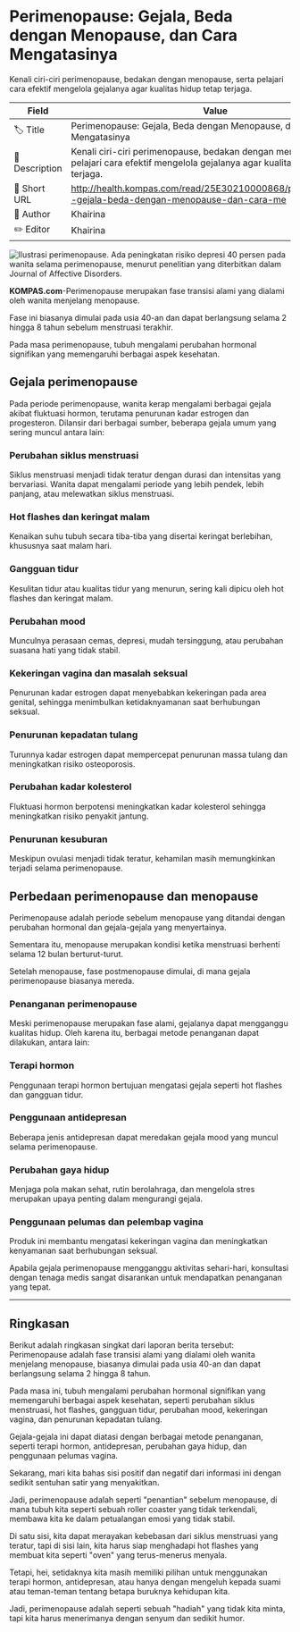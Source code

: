 # Perimenopause: Gejala, Beda dengan Menopause, dan Cara Mengatasinya

Kenali ciri-ciri perimenopause, bedakan dengan menopause, serta pelajari cara efektif mengelola gejalanya agar kualitas hidup tetap terjaga.

| Field         | Value                                                       |
|---------------|-------------------------------------------------------------|
| 🏷️ Title       | Perimenopause: Gejala, Beda dengan Menopause, dan Cara Mengatasinya |
| 📝 Description | Kenali ciri-ciri perimenopause, bedakan dengan menopause, serta pelajari cara efektif mengelola gejalanya agar kualitas hidup tetap terjaga. |
| 🔗 Short URL   | http://health.kompas.com/read/25E30210000868/perimenopause--gejala-beda-dengan-menopause-dan-cara-me |
| 👤 Author      | Khairina |
| ✏️ Editor      | Khairina |

![Ilustrasi perimenopause. Ada peningkatan risiko depresi 40 persen pada wanita selama perimenopause, menurut penelitian yang diterbitkan dalam Journal of Affective Disorders.](https://asset.kompas.com/crops/aZGlbJkjVK3w_kO8tf07zJMIPzU=/211x141:1000x667/750x500/data/photo/2021/12/03/61a9a47e3fb1e.jpg)

**KOMPAS.com**-Perimenopause merupakan fase transisi alami yang dialami oleh wanita menjelang menopause.

Fase ini biasanya dimulai pada usia 40-an dan dapat berlangsung selama 2 hingga 8 tahun sebelum menstruasi terakhir.

Pada masa perimenopause, tubuh mengalami perubahan hormonal signifikan yang memengaruhi berbagai aspek kesehatan.

## Gejala perimenopause

Pada periode perimenopause, wanita kerap mengalami berbagai gejala akibat fluktuasi hormon, terutama penurunan kadar estrogen dan progesteron. Dilansir dari berbagai sumber, beberapa gejala umum yang sering muncul antara lain:

### Perubahan siklus menstruasi

Siklus menstruasi menjadi tidak teratur dengan durasi dan intensitas yang bervariasi. Wanita dapat mengalami periode yang lebih pendek, lebih panjang, atau melewatkan siklus menstruasi.

### Hot flashes dan keringat malam

Kenaikan suhu tubuh secara tiba-tiba yang disertai keringat berlebihan, khususnya saat malam hari.

### Gangguan tidur

Kesulitan tidur atau kualitas tidur yang menurun, sering kali dipicu oleh hot flashes dan keringat malam.

### Perubahan mood

Munculnya perasaan cemas, depresi, mudah tersinggung, atau perubahan suasana hati yang tidak stabil.

### Kekeringan vagina dan masalah seksual

Penurunan kadar estrogen dapat menyebabkan kekeringan pada area genital, sehingga menimbulkan ketidaknyamanan saat berhubungan seksual.

### Penurunan kepadatan tulang

Turunnya kadar estrogen dapat mempercepat penurunan massa tulang dan meningkatkan risiko osteoporosis.

### Perubahan kadar kolesterol

Fluktuasi hormon berpotensi meningkatkan kadar kolesterol sehingga meningkatkan risiko penyakit jantung.

### Penurunan kesuburan

Meskipun ovulasi menjadi tidak teratur, kehamilan masih memungkinkan terjadi selama perimenopause.

## Perbedaan perimenopause dan menopause

Perimenopause adalah periode sebelum menopause yang ditandai dengan perubahan hormonal dan gejala-gejala yang menyertainya.

Sementara itu, menopause merupakan kondisi ketika menstruasi berhenti selama 12 bulan berturut-turut.

Setelah menopause, fase postmenopause dimulai, di mana gejala perimenopause biasanya mereda.

### Penanganan perimenopause

Meski perimenopause merupakan fase alami, gejalanya dapat mengganggu kualitas hidup. Oleh karena itu, berbagai metode penanganan dapat dilakukan, antara lain:

### Terapi hormon

Penggunaan terapi hormon bertujuan mengatasi gejala seperti hot flashes dan gangguan tidur.

### Penggunaan antidepresan

Beberapa jenis antidepresan dapat meredakan gejala mood yang muncul selama perimenopause.

### Perubahan gaya hidup

Menjaga pola makan sehat, rutin berolahraga, dan mengelola stres merupakan upaya penting dalam mengurangi gejala.

### Penggunaan pelumas dan pelembap vagina

Produk ini membantu mengatasi kekeringan vagina dan meningkatkan kenyamanan saat berhubungan seksual.

Apabila gejala perimenopause mengganggu aktivitas sehari-hari, konsultasi dengan tenaga medis sangat disarankan untuk mendapatkan penanganan yang tepat.

---
## Ringkasan

Berikut adalah ringkasan singkat dari laporan berita tersebut: Perimenopause adalah fase transisi alami yang dialami oleh wanita menjelang menopause, biasanya dimulai pada usia 40-an dan dapat berlangsung selama 2 hingga 8 tahun.

 Pada masa ini, tubuh mengalami perubahan hormonal signifikan yang memengaruhi berbagai aspek kesehatan, seperti perubahan siklus menstruasi, hot flashes, gangguan tidur, perubahan mood, kekeringan vagina, dan penurunan kepadatan tulang.

 Gejala-gejala ini dapat diatasi dengan berbagai metode penanganan, seperti terapi hormon, antidepresan, perubahan gaya hidup, dan penggunaan pelumas vagina.



Sekarang, mari kita bahas sisi positif dan negatif dari informasi ini dengan sedikit sentuhan satir yang menyakitkan.

 Jadi, perimenopause adalah seperti "penantian" sebelum menopause, di mana tubuh kita seperti sebuah roller coaster yang tidak terkendali, membawa kita ke dalam petualangan emosi yang tidak stabil.

 Di satu sisi, kita dapat merayakan kebebasan dari siklus menstruasi yang teratur, tapi di sisi lain, kita harus siap menghadapi hot flashes yang membuat kita seperti "oven" yang terus-menerus menyala.

 Tetapi, hei, setidaknya kita masih memiliki pilihan untuk menggunakan terapi hormon, antidepresan, atau hanya dengan mengeluh kepada suami atau teman-teman tentang betapa buruknya kehidupan kita.

 Jadi, perimenopause adalah seperti sebuah "hadiah" yang tidak kita minta, tapi kita harus menerimanya dengan senyum dan sedikit humor.
